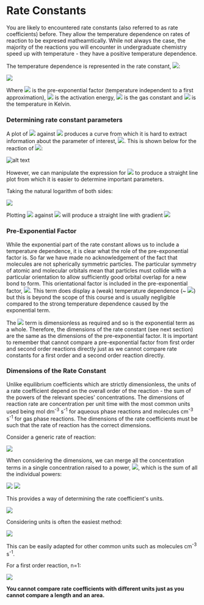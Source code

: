 # Rate Constants

You are likely to encountered rate constants (also referred to as rate coefficients) before. They allow the temperature dependence on rates of reaction to be expresed matheamtically. While not always the case, the majority of the reactions you will encounter in undergraduate chemistry speed up with temperature - they have a positive temperature dependence. 

The temperature dependence is represented in the rate constant, <img src="https://render.githubusercontent.com/render/math?math=\displaystyle k">:

<img src="https://render.githubusercontent.com/render/math?math=\displaystyle k=Ae^{-\frac{E_a}{RT}}">

Where <img src="https://render.githubusercontent.com/render/math?math=\displaystyle A"> is the pre-exponential factor (temperature independent to a first approximation), <img src="https://render.githubusercontent.com/render/math?math=\displaystyle E_a"> is the activation energy, <img src="https://render.githubusercontent.com/render/math?math=\displaystyle R"> is the gas constant and <img src="https://render.githubusercontent.com/render/math?math=\displaystyle T"> is the temperature in Kelvin. 

### Determining rate constant parameters 
A plot of <img src="https://render.githubusercontent.com/render/math?math=\displaystyle k"> against <img src="https://render.githubusercontent.com/render/math?math=\displaystyle T"> produces a curve from which it is hard to extract information about the parameter of interest, <img src="https://render.githubusercontent.com/render/math?math=\displaystyle E_a">. This is shown below for the reaction of <img src="https://render.githubusercontent.com/render/math?math=O %2B\ O_3 \rightarrow O_2 %2B\ O_2">:

![alt text](https://github.com/Oxbridge-Science-Academy/Figures/blob/master/Chemical_Kinetics/k%20v%20T.png)
 
However, we can manipulate the expression for <img src="https://render.githubusercontent.com/render/math?math=\displaystyle k"> to produce a straight line plot from which it is easier to determine important parameters.

Taking the natural logarithm of both sides:

<img src="https://render.githubusercontent.com/render/math?math=\displaystyle \ln k = \ln Ae -\frac{E_a}{RT}">

Plotting <img src="https://render.githubusercontent.com/render/math?math=\displaystyle \ln k"> against <img src="https://render.githubusercontent.com/render/math?math=\frac{1}{T}"> will produce a straight line with gradient <img src="https://render.githubusercontent.com/render/math?math=-\frac{E_a}{R}">


### Pre-Exponential Factor

While the exponential part of the rate constant allows us to include a temperature dependence, it is clear what the role of the pre-exponential factor is. So far we have made no acknowledgement of the fact that molecules are not spherically symmetric particles. The particular symmetry of atomic and molecular orbitals mean that particles must collide with a particular orientation to allow sufficiently good orbital overlap for a new bond to form. This orientational factor is included in the pre-exponential factor, <img src="https://render.githubusercontent.com/render/math?math=\displaystyle A">. This term does display a (weak) temperature dependence (~ <img src="https://render.githubusercontent.com/render/math?math=T^{\frac{1}{2}}">) but this is beyond the scope of this course and is usually negligible compared to the strong temperature dependence caused by the exponential term.
 
The <img src="https://render.githubusercontent.com/render/math?math=\frac{E_a}{RT}"> term is dimensionless as required and so is the exponential term as a whole. Therefore, the dimensions of the rate constant (see next section) are the same as the dimensions of the pre-exponential factor. It is important to remember that cannot compare a pre-exponential factor from first order and second order reactions directly just as we cannot compare rate constants for a first order and a second order reaction directly. 

### Dimensions of the Rate Constant

Unlike equilibrium coefficients which are strictly dimensionless, the units of a rate coefficient depend on the overall order of the reaction - the sum of the powers of the relevant species' concentrations. The dimensions of reaction rate are concentration per unit time with the most common units used being mol dm<sup>-3</sup> s<sup>-1</sup> for aqueous phase reactions and  molecules cm<sup>-3</sup> s<sup>-1</sup> for gas phase reactions. The dimensions of the rate coefficients must be such that the rate of reaction has the correct dimensions.

Consider a generic rate of reaction:

<img src="https://render.githubusercontent.com/render/math?math=\displaystyle rate = k[A]^{\alpha} [B]^{\beta} [C]^{\gamma} ...">

When considering the dimensions, we can merge all the concentration terms in a single concentration raised to a power, <img src="https://render.githubusercontent.com/render/math?math=\displaystyle n">, which is the sum of all the individual powers:

<img src="https://render.githubusercontent.com/render/math?math=\displaystyle n = \alpha %2B\ \beta %2B\ \gamma ...">

<img src="https://render.githubusercontent.com/render/math?math=\displaystyle rate = k[X]^{n}">

This provides a way of determining the rate coefficient's units. 

<img src="https://render.githubusercontent.com/render/math?math=\displaystyle k = \frac{rate}{[X]^n}">

Considering units is often the easiest method:

<img src="https://render.githubusercontent.com/render/math?math=\displaystyle units = \frac{mol dm^{-3} s^{-1}}{\left(mol dm^{-3}\right)^n} = mol^{1-n} dm^{3(n-1)} s^{-1}">

This can be easily adapted for other common units such as molecules cm<sup>-3</sup> s<sup>-1</sup>.

For a first order reaction, n=1:

<img src="https://render.githubusercontent.com/render/math?math=\displaystyle units = \frac{mol dm^{-3} s^{-1}}{mol dm^{-3}} = s^{-1}">
 
**You cannot compare rate coefficients with different units just as you cannot compare a length and an area.**


